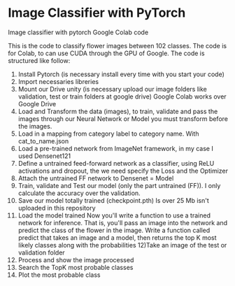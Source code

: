 # Image Classifier with PyTorch
Image classifier with pytorch
Google Colab code


This is the code to classify flower images between 102 classes. The code is for Colab, to can use CUDA through the GPU of Google. The code is structured like follow:

1) Install Pytorch (is necessary install every time with you start your code)
2) Import necessaries libreries
3) Mount our Drive unity (is necessary upload our image folders like validation, test or train folders at google drive) Google Colab works over Google Drive
4) Load and Transform the data (images), to train, validate and pass the images through our Neural Network or Model you must transform before the images.
5) Load in a mapping from category label to category name. With cat_to_name.json
6) Load a pre-trained network from ImageNet framework, in my case I used Densenet121
7) Define a untrained feed-forward network as a classifier, using ReLU activations and dropout, the we need specify the Loss and the Optimizer
8) Attach the untrained FF network to Densenet = Model
9) Train, validate and Test our model (only the part untrained (FF)). I only calculate the accuracy over the validation.
10) Save our model totally trained (checkpoint.pth) Is over 25 Mb isn't uploaded in this repository
11) Load the model trained
Now you'll write a function to use a trained network for inference. That is, you'll pass an image into the network and predict the class of the flower in the image. Write a function called predict that takes an image and a model, then returns the top  K  most likely classes along with the probabilities
12)Take an image of the test or validation folder
13) Process and show the image processed
14) Search the TopK most probable classes
15) Plot the most probable class
